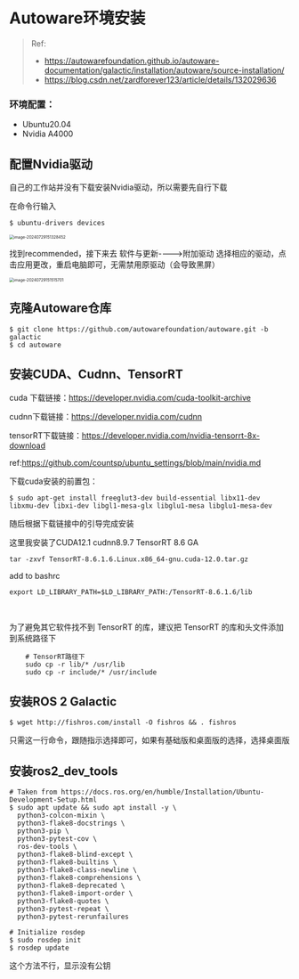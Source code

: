 # Autoware环境安装

> Ref: 
>
> - https://autowarefoundation.github.io/autoware-documentation/galactic/installation/autoware/source-installation/
> - https://blog.csdn.net/zardforever123/article/details/132029636

### 环境配置：

- Ubuntu20.04
- Nvidia A4000

## 配置Nvidia驱动

自己的工作站并没有下载安装Nvidia驱动，所以需要先自行下载

在命令行输入

```
$ ubuntu-drivers devices
```

<img src="/home/bydwyf/.config/Typora/typora-user-images/image-20240729151328452.png" alt="image-20240729151328452" style="zoom:50%;" />

找到recommended，接下来去 软件与更新---->附加驱动 选择相应的驱动，点击应用更改，重启电脑即可，无需禁用原驱动（会导致黑屏）

<img src="/home/bydwyf/.config/Typora/typora-user-images/image-20240729151515701.png" alt="image-20240729151515701" style="zoom:50%;" />



## 克隆Autoware仓库

```
$ git clone https://github.com/autowarefoundation/autoware.git -b galactic
$ cd autoware
```

## 安装CUDA、Cudnn、TensorRT

cuda 下载链接：https://developer.nvidia.com/cuda-toolkit-archive

cudnn下载链接：https://developer.nvidia.com/cudnn

tensorRT下载链接：https://developer.nvidia.com/nvidia-tensorrt-8x-download

ref:https://github.com/countsp/ubuntu_settings/blob/main/nvidia.md

下载cuda安装的前置包：

```
$ sudo apt-get install freeglut3-dev build-essential libx11-dev libxmu-dev libxi-dev libgl1-mesa-glx libglu1-mesa libglu1-mesa-dev
```

随后根据下载链接中的引导完成安装

这里我安装了CUDA12.1 cudnn8.9.7 TensorRT 8.6 GA

```
tar -zxvf TensorRT-8.6.1.6.Linux.x86_64-gnu.cuda-12.0.tar.gz
```

add to bashrc

```
export LD_LIBRARY_PATH=$LD_LIBRARY_PATH:/TensorRT-8.6.1.6/lib
```

​    

为了避免其它软件找不到 TensorRT 的库，建议把 TensorRT 的库和头文件添加到系统路径下

```
    # TensorRT路径下
    sudo cp -r lib/* /usr/lib
    sudo cp -r include/* /usr/include
```



## 安装ROS 2 Galactic

```
$ wget http://fishros.com/install -O fishros && . fishros
```

只需这一行命令，跟随指示选择即可，如果有基础版和桌面版的选择，选择桌面版



## 安装ros2_dev_tools

```shell
# Taken from https://docs.ros.org/en/humble/Installation/Ubuntu-Development-Setup.html
$ sudo apt update && sudo apt install -y \
  python3-colcon-mixin \
  python3-flake8-docstrings \
  python3-pip \
  python3-pytest-cov \
  ros-dev-tools \
  python3-flake8-blind-except \
  python3-flake8-builtins \
  python3-flake8-class-newline \
  python3-flake8-comprehensions \
  python3-flake8-deprecated \
  python3-flake8-import-order \
  python3-flake8-quotes \
  python3-pytest-repeat \
  python3-pytest-rerunfailures

# Initialize rosdep
$ sudo rosdep init
$ rosdep update
```

这个方法不行，显示没有公钥